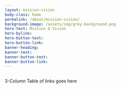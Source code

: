 ```yaml
---
layout: mission-vision
body-class: home
permalink: /about/mission-vision/
background-image: /assets/img/grey.background.png
hero-text: Mission & Vision
hero-byline:
hero-button-text: 
hero-button-link: 
banner-heading: 
banner-text: 
banner-button-text: 
banner-button-link: 
---
```

## 
3-Column Table of links goes here

